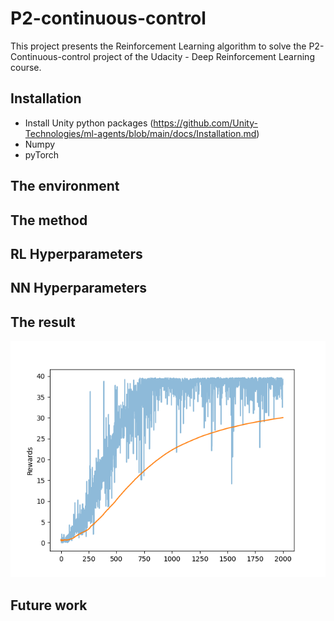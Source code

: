# P2-continuous-control
This project presents the Reinforcement Learning algorithm to solve the P2-Continuous-control project of the Udacity - Deep Reinforcement Learning course.
## Installation
- Install Unity python packages (https://github.com/Unity-Technologies/ml-agents/blob/main/docs/Installation.md)
- Numpy
- pyTorch
## The environment

## The method

## RL Hyperparameters

## NN Hyperparameters

## The result
![Tux, the Linux mascot](img/p2_continuous_control.png)
## Future work
